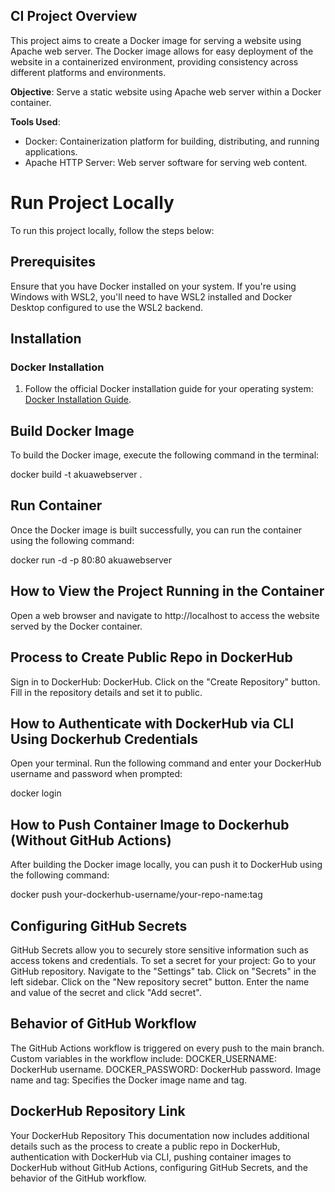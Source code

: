 ## CI Project Overview

This project aims to create a Docker image for serving a website using Apache web server. The Docker image allows for easy deployment of the website in a containerized environment, providing consistency across different platforms and environments.

**Objective**: Serve a static website using Apache web server within a Docker container.

**Tools Used**:
- Docker: Containerization platform for building, distributing, and running applications.
- Apache HTTP Server: Web server software for serving web content.

# Run Project Locally

To run this project locally, follow the steps below:

## Prerequisites

Ensure that you have Docker installed on your system. If you're using Windows with WSL2, you'll need to have WSL2 installed and Docker Desktop configured to use the WSL2 backend.

## Installation

### Docker Installation

1. Follow the official Docker installation guide for your operating system: [Docker Installation Guide](https://docs.docker.com/get-docker/).

## Build Docker Image

To build the Docker image, execute the following command in the terminal:


docker build -t akuawebserver .


## Run Container
Once the Docker image is built successfully, you can run the container using the following command:


docker run -d -p 80:80 akuawebserver

## How to View the Project Running in the Container
Open a web browser and navigate to http://localhost to access the website served by the Docker container.

## Process to Create Public Repo in DockerHub
Sign in to DockerHub: DockerHub.
Click on the "Create Repository" button.
Fill in the repository details and set it to public.

## How to Authenticate with DockerHub via CLI Using Dockerhub Credentials
Open your terminal.
Run the following command and enter your DockerHub username and password when prompted:

docker login


## How to Push Container Image to Dockerhub (Without GitHub Actions)
After building the Docker image locally, you can push it to DockerHub using the following command:

docker push your-dockerhub-username/your-repo-name:tag

## Configuring GitHub Secrets
GitHub Secrets allow you to securely store sensitive information such as access tokens and credentials. To set a secret for your project:
Go to your GitHub repository.
Navigate to the "Settings" tab.
Click on "Secrets" in the left sidebar.
Click on the "New repository secret" button.
Enter the name and value of the secret and click "Add secret".

## Behavior of GitHub Workflow
The GitHub Actions workflow is triggered on every push to the main branch.
Custom variables in the workflow include:
DOCKER_USERNAME: DockerHub username.
DOCKER_PASSWORD: DockerHub password.
Image name and tag: Specifies the Docker image name and tag.
## DockerHub Repository Link
Your DockerHub Repository
This documentation now includes additional details such as the process to create a public repo in DockerHub, authentication with DockerHub via CLI, pushing container images to DockerHub without GitHub Actions, configuring GitHub Secrets, and the behavior of the GitHub workflow.
